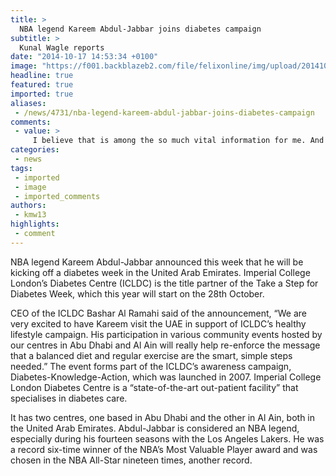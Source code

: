 ```yaml
---
title: >
  NBA legend Kareem Abdul-Jabbar joins diabetes campaign
subtitle: >
  Kunal Wagle reports
date: "2014-10-17 14:53:34 +0100"
image: "https://f001.backblazeb2.com/file/felixonline/img/upload/201410171553-kmw13-o-kareem-abdul-jabbar-statue-facebook.jpg"
headline: true
featured: true
imported: true
aliases:
 - /news/4731/nba-legend-kareem-abdul-jabbar-joins-diabetes-campaign
comments:
 - value: >
     I believe that is among the so much vital information for me. And i'm happy reading your article. But want to remark on few basic things, The web site style is ideal, the articles is truly great : D. Excellent process, cheers <br>canadian goose jas kopen http://www.n11.nl/?nl-canadian-goose-jas-kopen-9697.html,This is a topic that's close to my heart... Thank you! Exactly where are your contact details though? <br>occhiali da sole ray ban femminili http://www.targettisportingclub.it/?it-occhiali-da-sole-ray-ban-femminili-24798.html,I enjoy looking at your website. thnx!| <br>nba 2k16 mt sell http://www.blogghy.com/blog.php?user=nfl15coinsexpert&amp;note=650681
categories:
 - news
tags:
 - imported
 - image
 - imported_comments
authors:
 - kmw13
highlights:
 - comment
---
```


NBA legend Kareem Abdul-Jabbar announced this week that he will be kicking off a diabetes week in the United Arab Emirates. Imperial College London’s Diabetes Centre (ICLDC) is the title partner of the Take a Step for Diabetes Week, which this year will start on the 28th October.

CEO of the ICLDC Bashar Al Ramahi said of the announcement, “We are very excited to have Kareem visit the UAE in support of ICLDC’s healthy lifestyle campaign. His participation in various community events hosted by our centres in Abu Dhabi and Al Ain will really help re-enforce the message that a balanced diet and regular exercise are the smart, simple steps needed.” The event forms part of the ICLDC’s awareness campaign, Diabetes-Knowledge-Action, which was launched in 2007. Imperial College London Diabetes Centre is a “state-of-the-art out-patient facility” that specialises in diabetes care.

It has two centres, one based in Abu Dhabi and the other in Al Ain, both in the United Arab Emirates. Abdul-Jabbar is considered an NBA legend, especially during his fourteen seasons with the Los Angeles Lakers. He was a record six-time winner of the NBA’s Most Valuable Player award and was chosen in the NBA All-Star nineteen times, another record.
